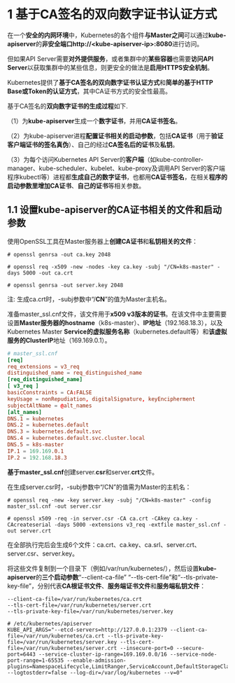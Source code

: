 
# 1 基于CA签名的双向数字证书认证方式

在一个**安全的内网环境**中，Kubernetes的各个组件**与Master之间**可以通过**kube\-apiserver**的**非安全端口http:\/\/\<kube-apiserver\-ip>:8080**进行访问。

但如果API Server需要**对外提供服务**，或者集群中的**某些容器**也需要**访问API Server**以获取集群中的某些信息，则更安全的做法是**启用HTTPS安全机制**。

Kubernetes提供了**基于CA签名的双向数字证书认证方式**和**简单的基于HTTP Base或Token的认证方式**，其中CA证书方式的安全性最高。

基于CA签名的**双向数字证书的生成过程**如下.

（1）为**kube\-apiserver**生成一个**数字证书**，并用**CA证书签名**。

（2）为kube\-apiserver进程**配置证书相关的启动参数**，包括**CA证书**（用于**验证客户端证书的签名真伪**）、自己的经过**CA签名后的证书**及**私钥**。

（3）为每个访问Kubernetes API Server的**客户端**（如kube\-controller\-manager、kube\-scheduler、kubelet、kube\-proxy及调用API Server的客户端程序kubectl等）进程都**生成自己的数字证书**，也都用**CA证书签名**，在相关**程序的启动参数里增加CA证书**、**自己的证书**等相关参数。

## 1.1 设置kube-apiserver的CA证书相关的文件和启动参数

使用OpenSSL工具在Master服务器上**创建CA证书**和**私钥相关的文件**：

```
# openssl genrsa -out ca.key 2048

# openssl req -x509 -new -nodes -key ca.key -subj "/CN=k8s-master" -days 5000 -out ca.crt

# openssl genrsa -out server.key 2048
```

注: 生成ca.crt时，\-subj参数中“/**CN**”的值为Master主机名。

准备master\_ssl.cnf文件，该文件用于**x509 v3版本的证书**。在该文件中主要需要设置**Master服务器的hostname**（k8s\-master）、**IP地址**（192.168.18.3），以及Kubernetes Master **Service的虚拟服务名称**（kubernetes.default等）和**该虚拟服务的ClusterIP**地址（169.169.0.1）。

```conf
# master_ssl.cnf
[req]
req_extensions = v3_req
distinguished_name = req_distinguished_name
[req_distinguished_name]
[ v3_req ]
basicConstraints = CA:FALSE
keyUsage = nonRepudiation, digitalSignature, keyEncipherment
subjectAltName = @alt_names
[alt_names]
DNS.1 = kubernetes
DNS.2 = kubernetes.default
DNS.3 = kubernetes.default.svc
DNS.4 = kubernetes.default.svc.cluster.local
DNS.5 = k8s-master
IP.1 = 169.169.0.1
IP.2 = 192.168.18.3
```

**基于master\_ssl.cnf**创建server.**csr**和server.**crt**文件。

在生成server.csr时，\-subj参数中“/CN”的值需为Master的主机名：

```
# openssl req -new -key server.key -subj "/CN=k8s-master" -config master_ssl.cnf -out server.csr

# openssl x509 -req -in server.csr -CA ca.crt -CAkey ca.key -CAcreateserial -days 5000 -extensions v3_req -extfile master_ssl.cnf -out server.crt
```

在全部执行完后会生成6个文件：ca.crt、ca.key、ca.srl、server.crt、server.csr、server.key。

将这些文件复制到一个目录下（例如/var/run/kubernetes/），然后设置**kube\-apiserver**的**三个启动参数**“\-\-client\-ca\-file” “\-\-tls\-cert\-file”和“\-\-tls\-private\-key\-file”，分别代表**CA根证书文件**、**服务端证书文件**和**服务端私钥文件**：

```
--client-ca-file=/var/run/kubernetes/ca.crt  
--tls-cert-file=/var/run/kubernetes/server.crt
--tls-private-key-file=/var/run/kubernetes/server.key
```



```
# /etc/kubernetes/apiserver
KUBE_API_ARGS="--etcd-servers=http://127.0.0.1:2379 --client-ca-file=/var/run/kubernetes/ca.crt --tls-private-key-file=/var/run/kubernetes/server.key --tls-cert-file=/var/run/kubernetes/server.crt --insecure-port=0 --secure-port=6443 --service-cluster-ip-range=169.169.0.0/16 --service-node-port-range=1-65535 --enable-admission-plugins=NamespaceLifecycle,LimitRanger,ServiceAccount,DefaultStorageClass,DefaultTolerationSeconds,MutatingAdmissionWebhook,ValidatingAdmissionWebhook,ResourceQuota --logtostderr=false --log-dir=/var/log/kubernetes --v=0"
```


